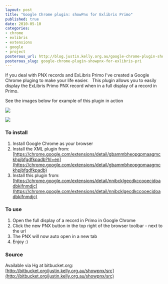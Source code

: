 ```yaml
--- 
layout: post
title: "Google Chrome plugin: showPnx for Exlibris Primo"
published: true
date: 2010-05-10
categories: 
- chrome
- exlibris
- extensions
- google
- project
posterous_url: http://blog.justin.kelly.org.au/google-chrome-plugin-showpnx-for-exlibris-pri
posterous_slug: google-chrome-plugin-showpnx-for-exlibris-pri
---
```

If you deal with PNX records and ExLibris Primo I've created a Google Chrome pluging to make your life easier.  
This plugin allows you to easily display the ExLibris Primo PNX record when in a full display of a record in Primo. 

See the images below for example of this plugin in action

![](http://i.minus.com/jbtfgiqKQFt07W.jpg)

![](http://i.minus.com/jbxUTUYCZnZa61.jpg)

### To install

1. Install Google Chrome as your browser
1. Install the XML plugin from: [https://chrome.google.com/extensions/detail/gbammbheopgpmaagmckhpjbfgdfkpadb?hl=en](https://chrome.google.com/extensions/detail/gbammbheopgpmaagmckhpjbfgdfkpadb)
1. Install this plugin from: [https://chrome.google.com/extensions/detail/nnibcklgecdkccooecjdoadbkifnmdjc](https://chrome.google.com/extensions/detail/nnibcklgecdkccooecjdoadbkifnmdjc)

### To use

1. Open the full display of a record in Primo in Google Chrome
1. Click the new PNX button in the top right of the browser toolbar - next to the url
1. The PNX will now auto open in a new tab
1. Enjoy :)

### Source

Available via Hg at bitbucket.org: [http://bitbucket.org/justin.kelly.org.au/showpnx/src](http://bitbucket.org/justin.kelly.org.au/showpnx/src)

